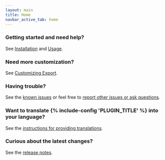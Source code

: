 ```yaml
---
layout: main
title: Home
navbar_active_tab: home
---
```


### Getting started and need help?

See [Installation](sections/Installation.html) and [Usage](sections/Usage.html).


### Need more customization?

See [Customizing Export](sections/Customizing-Export.html).


### Having trouble?

See the [known issues](sections/Known-Issues.html) or feel free to [report other issues or ask questions](https://github.com/kamilburda/batcher/issues).


### Want to translate {% include-config 'PLUGIN_TITLE' %} into your language?

See the [instructions for providing translations](sections/Providing-Translations.html).


### Curious about the latest changes?

See the [release notes](sections/CHANGELOG.html).

